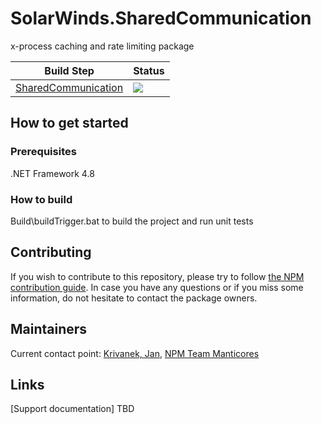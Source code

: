 # SolarWinds.SharedCommunication
x-process caching and rate limiting package

| Build Step  | Status |
| ------------- | ------------- |
|[SharedCommunication](https://teamcity.solarwinds.com/buildConfiguration/OrionCore_Platform_SharedCommunication?branch=&mode=builds) | <img src="https://teamcity.solarwinds.com/app/rest/builds/buildType:(id:OrionCore_Platform_SharedCommunication)/statusIcon" />|

## How to get started

### Prerequisites

.NET Framework 4.8

### How to build
Build\buildTrigger.bat to build the project and run unit tests

## Contributing
If you wish to contribute to this repository, please try to follow [the NPM contribution guide](https://cp.solarwinds.com/x/kpGvDg). In case you have any questions or if you miss some information, do not hesitate to contact the package owners.

## Maintainers
Current contact point:
[Krivanek, Jan](mailto:Jan.Krivanek@solarwinds.com), [NPM Team Manticores](mailto:TeamManticores@solarwinds.com)

## Links

[Support documentation] TBD